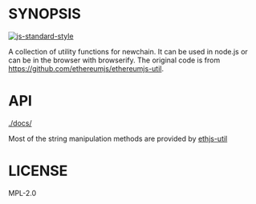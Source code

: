 # SYNOPSIS 

[![js-standard-style](https://cdn.rawgit.com/feross/standard/master/badge.svg)](https://github.com/feross/standard)  



A collection of utility functions for newchain. It can be used in node.js or can be in the browser with browserify. The original code is from https://github.com/ethereumjs/ethereumjs-util.

# API
[./docs/](./docs/index.md)

Most of the string manipulation methods are provided by [ethjs-util](https://github.com/ethjs/ethjs-util)

# LICENSE
MPL-2.0
